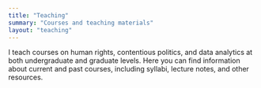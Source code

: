 ```yaml
---
title: "Teaching"
summary: "Courses and teaching materials"
layout: "teaching"
---
```


I teach courses on human rights, contentious politics, and data analytics at both undergraduate and graduate levels. Here you can find information about current and past courses, including syllabi, lecture notes, and other resources. 
